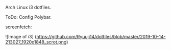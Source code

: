 Arch Linux i3 dotfiles.

ToDo:
Config Polybar.

screenfetch:

![Image of i3]
(https://github.com/Ryuuji14/dotfiles/blob/master/2019-10-14-213027_1920x1848_scrot.png)
